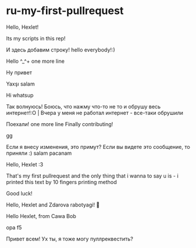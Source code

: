 # ru-my-first-pullrequest

Hello, Hexlet!

Its my scripts in this rep!

И здесь добавим строку!
hello everybody!:)

Hello ^_^+ one more line

Ну привет

Yaxşı salam

Hi whatsup

Так волнуюсь! Боюсь, что нажму что-то не то и обрушу весь интернет!:О
 |
Вчера у меня не работал интернет - все-таки обрушили

Поехали!
one more line
Finally contributing!

gg


Если я внесу изменения, это примут? Если вы видете это сообщение, то приняли :)
salam pacanam

Hello, Hexlet :3

That's my first pullrequest and the only thing that i wanna to say u is - i printed this text by 10 fingers printing method

Good luck!

Hello, Hexlet and Zdarova rabotyagi! 🫡

Hello Hexlet, from Cawa Bob

opa f5

Привет всем!
Ух ты, я тоже могу пуллреквестить? 
